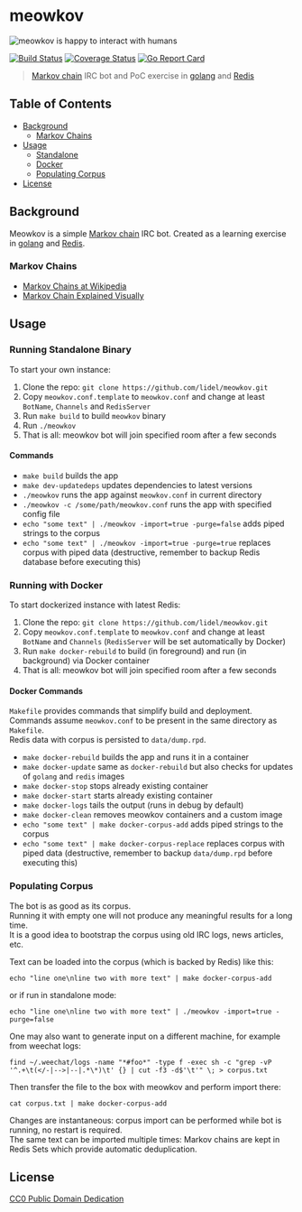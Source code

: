 # meowkov

![meowkov is happy to interact with humans](https://i.imgur.com/Hja2KRJm.jpg)

[![Build Status](https://travis-ci.org/lidel/meowkov.svg)](https://travis-ci.org/lidel/meowkov)
[![Coverage Status](https://coveralls.io/repos/lidel/meowkov/badge.svg?branch=master&service=github)](https://coveralls.io/github/lidel/meowkov?branch=master)
[![Go Report Card](http://goreportcard.com/badge/lidel/meowkov)](http://goreportcard.com/report/lidel/meowkov)

> [Markov chain](https://en.wikipedia.org/wiki/Markov_chain) IRC bot and PoC exercise in [golang](http://golang.org/) and [Redis](http://redis.io/)

## Table of Contents

- [Background](#background)
  - [Markov Chains](#markov-chains)
- [Usage](#usage)
  - [Standalone](#running-standalone-binary)
  - [Docker](#running-with-docker)
  - [Populating Corpus](#populating-corpus)
- [License](#license)

## Background

Meowkov is a simple [Markov chain](https://en.wikipedia.org/wiki/Markov_chain) IRC bot.
Created as a learning exercise in [golang](http://golang.org/) and [Redis](http://redis.io/).

### Markov Chains

- [Markov Chains at Wikipedia](https://en.wikipedia.org/wiki/Markov_chain)
- [Markov Chain Explained Visually](http://setosa.io/ev/markov-chains/)


## Usage

### Running Standalone Binary

To start your own instance:

1. Clone the repo: `git clone https://github.com/lidel/meowkov.git`
2. Copy `meowkov.conf.template` to `meowkov.conf` and change at least `BotName`, `Channels` and `RedisServer`
3. Run `make build` to build `meowkov` binary
4. Run `./meowkov`
5. That is all: meowkov bot will join specified room after a few seconds

#### Commands

- `make build` builds the app
- `make dev-updatedeps` updates dependencies to latest versions
- `./meowkov` runs the app against `meowkov.conf` in current directory
- `./meowkov -c /some/path/meowkov.conf` runs the app with specified config file
- `echo "some text" | ./meowkov -import=true -purge=false`  adds piped strings to the corpus
- `echo "some text" | ./meowkov -import=true -purge=true` replaces corpus with piped data
  (destructive, remember to backup Redis database before executing this)

### Running with Docker

To start dockerized instance with latest Redis:

1. Clone the repo: `git clone https://github.com/lidel/meowkov.git`
2. Copy `meowkov.conf.template` to `meowkov.conf` and change at least `BotName` and `Channels` (`RedisServer` will be set automatically by Docker)
3. Run `make docker-rebuild` to build (in foreground) and run (in background) via Docker container
4. That is all: meowkov bot will join specified room after a few seconds

#### Docker Commands

`Makefile` provides commands that simplify build and deployment.    
Commands assume `meowkov.conf` to be present in the same directory as `Makefile`.    
Redis data with corpus is persisted to `data/dump.rpd`.

- `make docker-rebuild` builds the app and runs it in a container
- `make docker-update` same as `docker-rebuild` but also checks for updates of `golang` and `redis` images
- `make docker-stop` stops already existing container
- `make docker-start` starts already existing container
- `make docker-logs` tails the output (runs in debug by default)
- `make docker-clean` removes meowkov containers and a custom image
- `echo "some text" | make docker-corpus-add` adds piped strings to the corpus
- `echo "some text" | make docker-corpus-replace` replaces corpus with piped data
  (destructive, remember to backup `data/dump.rpd` before executing this)

### Populating Corpus

The bot is as good as its corpus.    
Running it with empty one will not produce any meaningful results for a long time.    
It is a good idea to bootstrap the corpus using old IRC logs, news articles, etc.

Text can be loaded into the corpus (which is backed by Redis) like this:
```
echo "line one\nline two with more text" | make docker-corpus-add
```
or if run in standalone mode:
```
echo "line one\nline two with more text" | ./meowkov -import=true -purge=false
```

One may also want to generate input on a different machine, for example from weechat logs:

```
find ~/.weechat/logs -name "*#foo*" -type f -exec sh -c "grep -vP '^.+\t(</-|-->|--|.*\*)\t' {} | cut -f3 -d$'\t'" \; > corpus.txt
```
Then transfer the file to the box with meowkov and perform import there:
```
cat corpus.txt | make docker-corpus-add
```

Changes are instantaneous: corpus import can be performed while bot is running, no restart is required.    
The same text can be imported multiple times: Markov chains are kept in Redis Sets which provide automatic deduplication.

## License

[CC0 Public Domain Dedication](https://creativecommons.org/publicdomain/zero/1.0/)
